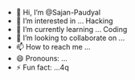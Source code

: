 - 👋 Hi, I’m @Sajan-Paudyal
- 👀 I’m interested in ... Hacking 
- 🌱 I’m currently learning ... Coding 
- 💞️ I’m looking to collaborate on ...
- 📫 How to reach me ...
- 😄 Pronouns: ...
- ⚡ Fun fact: ...4q

<!---
Sajan-github/Sajan-github is a ✨ special ✨ repository because its `README.md` (this file) appears on your GitHub profile.
You can click the Preview link to take a look at your changes.
--->
